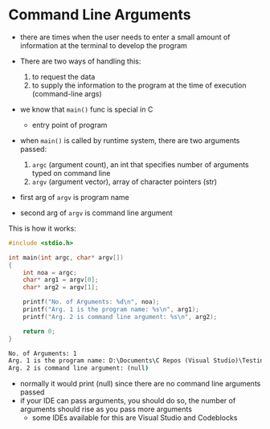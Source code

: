 # Command Line Arguments
* there are times when the user needs to enter a small amount of information at the terminal to develop the program

* There are two ways of handling this:
    1. to request the data
    2. to supply the information to the program at the time of execution (command-line args)
* we know that `main()` func is special in C
    * entry point of program
* when `main()` is called by runtime system, there are two arguments passed:
    1. `argc` (argument count), an int that specifies number of arguments typed on command line
    2. `argv` (argument vector), array of character pointers (str)

* first arg of `argv` is program name
* second arg of `argv` is command line argument

This is how it works:
```c
#include <stdio.h>

int main(int argc, char* argv[])
{
    int noa = argc;
    char* arg1 = argv[0];
    char* arg2 = argv[1];

    printf("No. of Arguments: %d\n", noa);
    printf("Arg. 1 is the program name: %s\n", arg1);
    printf("Arg. 2 is command line argument: %s\n", arg2);

    return 0;
}
```
```cmd
No. of Arguments: 1
Arg. 1 is the program name: D:\Documents\C Repos (Visual Studio)\Testing\Debug\Testing.exe
Arg. 2 is command line argument: (null)
```
* normally it would print (null) since there are no command line arguments passed
* if your IDE can pass arguments, you should do so, the number of arguments should rise as you pass more arguments
    * some IDEs available for this are Visual Studio and Codeblocks
